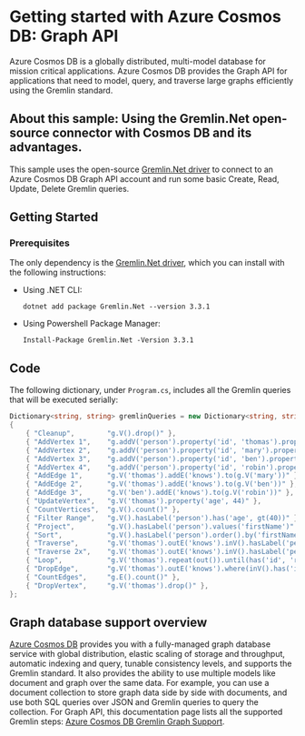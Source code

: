 # Getting started with Azure Cosmos DB: Graph API
Azure Cosmos DB is a globally distributed, multi-model database for mission critical applications. Azure Cosmos DB provides the Graph API for applications that need to model, query, and traverse large graphs efficiently using the Gremlin standard.

## About this sample: Using the Gremlin.Net open-source connector with Cosmos DB and its advantages.

This sample uses the open-source [Gremlin.Net driver](https://github.com/apache/tinkerpop/tree/master/gremlin-dotnet) to connect to an Azure Cosmos DB Graph API account and run some basic Create, Read, Update, Delete Gremlin queries. 

## Getting Started

### Prerequisites

The only dependency is the [Gremlin.Net driver](http://tinkerpop.apache.org/docs/3.3.0/reference/#gremlin-DotNet), which you can install with the following instructions:

- Using .NET CLI:

    ```
    dotnet add package Gremlin.Net --version 3.3.1
    ```

- Using Powershell Package Manager:

    ```
    Install-Package Gremlin.Net -Version 3.3.1
    ```
## Code
The following dictionary, under `Program.cs`, includes all the Gremlin queries that will be executed serially:
```cs
Dictionary<string, string> gremlinQueries = new Dictionary<string, string>
{
    { "Cleanup",        "g.V().drop()" },
    { "AddVertex 1",    "g.addV('person').property('id', 'thomas').property('firstName', 'Thomas').property('age', 44)" },
    { "AddVertex 2",    "g.addV('person').property('id', 'mary').property('firstName', 'Mary').property('lastName', 'Andersen').property('age', 39)" },
    { "AddVertex 3",    "g.addV('person').property('id', 'ben').property('firstName', 'Ben').property('lastName', 'Miller')" },
    { "AddVertex 4",    "g.addV('person').property('id', 'robin').property('firstName', 'Robin').property('lastName', 'Wakefield')" },
    { "AddEdge 1",      "g.V('thomas').addE('knows').to(g.V('mary'))" },
    { "AddEdge 2",      "g.V('thomas').addE('knows').to(g.V('ben'))" },
    { "AddEdge 3",      "g.V('ben').addE('knows').to(g.V('robin'))" },
    { "UpdateVertex",   "g.V('thomas').property('age', 44)" },
    { "CountVertices",  "g.V().count()" },
    { "Filter Range",   "g.V().hasLabel('person').has('age', gt(40))" },
    { "Project",        "g.V().hasLabel('person').values('firstName')" },
    { "Sort",           "g.V().hasLabel('person').order().by('firstName', decr)" },
    { "Traverse",       "g.V('thomas').outE('knows').inV().hasLabel('person')" },
    { "Traverse 2x",    "g.V('thomas').outE('knows').inV().hasLabel('person').outE('knows').inV().hasLabel('person')" },
    { "Loop",           "g.V('thomas').repeat(out()).until(has('id', 'robin')).path()" },
    { "DropEdge",       "g.V('thomas').outE('knows').where(inV().has('id', 'mary')).drop()" },
    { "CountEdges",     "g.E().count()" },
    { "DropVertex",     "g.V('thomas').drop()" },
};
```

## Graph database support overview
[Azure Cosmos DB](http://cosmosdb.com) provides you with a fully-managed graph database service with global distribution, elastic scaling of storage and throughput, automatic indexing and query, tunable consistency levels, and supports the Gremlin standard. It also provides the ability to use multiple models like document and graph over the same data. For example, you can use a document collection to store graph data side by side with documents, and use both SQL queries over JSON and Gremlin queries to query the collection. For Graph API, this documentation page lists all the supported Gremlin steps: [Azure Cosmos DB Gremlin Graph Support](https://docs.microsoft.com/en-us/azure/cosmos-db/gremlin-support).
